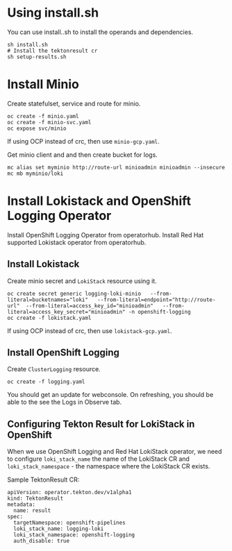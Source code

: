 # Using install.sh

You can use install..sh to install the operands and dependencies.
```
sh install.sh
# Install the tektonresult cr
sh setup-results.sh
```

# Install Minio

Create statefulset, service and route for minio.
```
oc create -f minio.yaml
oc create -f minio-svc.yaml
oc expose svc/minio
```

If using OCP instead of crc, then use `minio-gcp.yaml`.


Get minio client and and then create bucket for logs.

```
mc alias set myminio http://route-url minioadmin minioadmin --insecure
mc mb myminio/loki
```

# Install Lokistack and OpenShift Logging Operator
Install OpenShift Logging Operator from operatorhub.
Install Red Hat supported Lokistack operator from operatorhub.

## Install Lokistack

Create minio secret and `LokiStack` resource using it.
```
oc create secret generic logging-loki-minio   --from-literal=bucketnames="loki"   --from-literal=endpoint="http://route-url"  --from-literal=access_key_id="minioadmin"   --from-literal=access_key_secret="minioadmin" -n openshift-logging
oc create -f lokistack.yaml
```

If using OCP instead of crc, then use `lokistack-gcp.yaml`.


## Install OpenShift Logging

Create `ClusterLogging` resource.
```
oc create -f logging.yaml
```

You should get an update for webconsole. On refreshing, you should be able to the see the Logs in Observe tab.

## Configuring Tekton Result for LokiStack in OpenShift

When we use OpenShift Logging and Red Hat LokiStack operator, we need to configure `loki_stack_name` the name of the LokiStack CR and `loki_stack_namespace` - the namespace where the LokiStack CR exists.

Sample TektonResult CR:

```
apiVersion: operator.tekton.dev/v1alpha1
kind: TektonResult
metadata:
  name: result
spec:
  targetNamespace: openshift-pipelines
  loki_stack_name: logging-loki
  loki_stack_namespace: openshift-logging
  auth_disable: true
```
